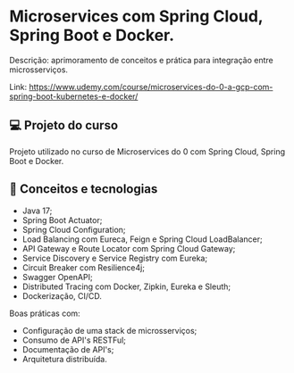 # Microservices com Spring Cloud, Spring Boot e Docker.

Descrição: aprimoramento de conceitos e prática para integração entre microsserviços.

Link: https://www.udemy.com/course/microservices-do-0-a-gcp-com-spring-boot-kubernetes-e-docker/

## 💻 Projeto do curso
Projeto utilizado no curso de Microservices do 0 com Spring Cloud, Spring Boot e Docker.

## :rocket: Conceitos e tecnologias
* Java 17;
* Spring Boot Actuator;
* Spring Cloud Configuration;
* Load Balancing com Eureca, Feign e Spring Cloud LoadBalancer;
* API Gateway e Route Locator com Spring Cloud Gateway; 
* Service Discovery e Service Registry com Eureka; 
* Circuit Breaker com Resilience4j;
* Swagger OpenAPI;
* Distributed Tracing com Docker, Zipkin, Eureka e Sleuth;
* Dockerização, CI/CD.

Boas práticas com:
* Configuração de uma stack de microsserviços;
* Consumo de API's RESTFul;
* Documentação de API's;
* Arquitetura distribuída.
